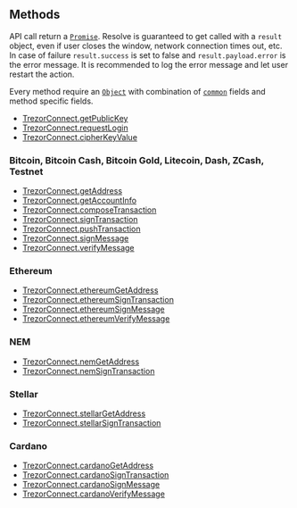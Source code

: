 ## Methods

API call return a [`Promise`](https://developer.mozilla.org/en-US/docs/Web/JavaScript/Reference/Global_Objects/Promise). Resolve is guaranteed to get called
with a `result` object, even if user closes the window, network connection times
out, etc. In case of failure `result.success` is set to false and `result.payload.error` is
the error message. It is recommended to log the error message and let user
restart the action.

Every method require an [`Object`](https://developer.mozilla.org/en-US/docs/Web/JavaScript/Reference/Global_Objects/Object) with combination of [`common`](methods/commonParams.md) fields and method specific fields.

* [TrezorConnect.getPublicKey](methods/getPublicKey.md)
* [TrezorConnect.requestLogin](methods/requestLogin.md)
* [TrezorConnect.cipherKeyValue](methods/cipherKeyValue.md)

### Bitcoin, Bitcoin Cash, Bitcoin Gold, Litecoin, Dash, ZCash, Testnet 

* [TrezorConnect.getAddress](methods/getAddress.md)
* [TrezorConnect.getAccountInfo](methods/getAccountInfo.md)
* [TrezorConnect.composeTransaction](methods/composeTransaction.md)
* [TrezorConnect.signTransaction](methods/signTransaction.md)
* [TrezorConnect.pushTransaction](methods/pushTransaction.md)
* [TrezorConnect.signMessage](methods/signMessage.md)
* [TrezorConnect.verifyMessage](methods/verifyMessage.md)

### Ethereum
* [TrezorConnect.ethereumGetAddress](methods/ethereumGetAddress.md)
* [TrezorConnect.ethereumSignTransaction](methods/ethereumSignTransaction.md)
* [TrezorConnect.ethereumSignMessage](methods/ethereumSignMessage.md)
* [TrezorConnect.ethereumVerifyMessage](methods/ethereumVerifyMessage.md)

### NEM
* [TrezorConnect.nemGetAddress](methods/nemGetAddress.md)
* [TrezorConnect.nemSignTransaction](methods/nemSignTransaction.md)

### Stellar
* [TrezorConnect.stellarGetAddress](methods/stellarGetAddress.md)
* [TrezorConnect.stellarSignTransaction](methods/stellarSignTransaction.md)

### Cardano
* [TrezorConnect.cardanoGetAddress](methods/cardanoGetAddress.md)
* [TrezorConnect.cardanoSignTransaction](methods/cardanoSignTransaction.md)
* [TrezorConnect.cardanoSignMessage](methods/cardanoSignMessage.md)
* [TrezorConnect.cardanoVerifyMessage](methods/cardanoVerifyMessage.md)
